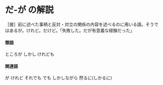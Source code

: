 
# だ‐が の解説
［接］前に述べた事柄と反対・対立の関係の內容を述べるのに用いる語。そうではあるが。けれど。だけど。「失敗した。だが有意義な経験だった」

#### 類語

ところが
しかし
けれども 

#### 関連語
が
けれど
それでも
でも
しかしながら
然るに(しかるに) 

